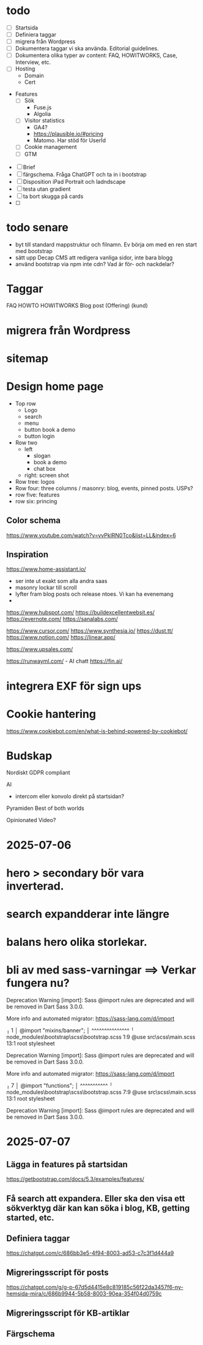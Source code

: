 # todo

- [ ] Startsida
- [ ] Definiera taggar
- [ ] migrera från Wordpress
- [ ] Dokumentera taggar vi ska använda. Editorial guidelines.
- [ ] Dokumentera olika typer av content: FAQ, HOWITWORKS, Case, Interview, etc.
- [ ] Hosting
    - Domain
    - Cert
- Features
    - [ ] Sök
        - Fuse.js
        - Algolia
    - [ ] Visitor statistics
        - GA4?
        - https://plausible.io/#pricing
        - Matomo. Har stöd för UserId
    - [ ] Cookie management
    - [ ] GTM
- [ ] Brief
- [ ] färgschema. Fråga ChatGPT och ta in i bootstrap
- [ ] Disposition iPad Portrait och ladndscape
- [ ] testa utan gradient
- [ ] ta bort skugga på cards
- [ ] 

# todo senare
- byt till standard mappstruktur och filnamn. Ev börja om med en ren start med bootstrap
- sätt upp Decap CMS att redigera vanliga sidor, inte bara blogg
- använd bootstrap via npm inte cdn? Vad är för- och nackdelar?


# Taggar
FAQ
HOWTO
HOWITWORKS
Blog post
(Offering)
(kund)

# migrera från Wordpress

# sitemap

# Design home page

- Top row
    - Logo
    - search
    - menu
    - button book a demo 
    - button login
- Row two
    - left
        - slogan
        - book a demo
        - chat box
    - right: screen shot
- Row tree: logos
- Row four: three columns / masonry: blog, events, pinned posts. USPs?
- row five: features
- row six: princing

## Color schema
https://www.youtube.com/watch?v=vvPklRN0Tco&list=LL&index=6

## Inspiration
https://www.home-assistant.io/
- ser inte ut exakt som alla andra saas
- masonry lockar till scroll
- lyfter fram blog posts och release ntoes. Vi kan ha evenemang
- 

https://www.hubspot.com/
https://buildexcellentwebsit.es/
https://evernote.com/
https://sanalabs.com/


https://www.cursor.com/
https://www.synthesia.io/
https://dust.tt/
https://www.notion.com/
https://linear.app/

https://www.upsales.com/

https://runwayml.com/ - AI chatt
https://fin.ai/

# integrera EXF för sign ups

# Cookie hantering
https://www.cookiebot.com/en/what-is-behind-powered-by-cookiebot/

# Budskap
Nordiskt
GDPR compliant

AI
- intercom eller konvolo direkt på startsidan?

Pyramiden
Best of both worlds

Opinionated
Video?



# 2025-07-06

# hero > secondary bör vara inverterad. 
# search expandderar inte längre
# balans hero olika storlekar. 

# bli av med sass-varningar ==> Verkar fungera nu?
Deprecation Warning [import]: Sass @import rules are deprecated and will be removed in Dart Sass 3.0.0.

More info and automated migrator: https://sass-lang.com/d/import

  ╷
1 │ @import "mixins/banner";
  │         ^^^^^^^^^^^^^^^
  ╵
    node_modules\bootstrap\scss\bootstrap.scss 1:9  @use
    src\scss\main.scss 13:1                         root stylesheet

Deprecation Warning [import]: Sass @import rules are deprecated and will be removed in Dart Sass 3.0.0.

More info and automated migrator: https://sass-lang.com/d/import

  ╷
7 │ @import "functions";
  │         ^^^^^^^^^^^
  ╵
    node_modules\bootstrap\scss\bootstrap.scss 7:9  @use
    src\scss\main.scss 13:1                         root stylesheet

Deprecation Warning [import]: Sass @import rules are deprecated and will be removed in Dart Sass 3.0.0.

# 2025-07-07

## Lägga in features på startsidan
https://getbootstrap.com/docs/5.3/examples/features/

## Få search att expandera. Eller ska den visa ett sökverktyg där kan kan söka i blog, KB, getting started, etc.

## Definiera taggar
https://chatgpt.com/c/686bb3e5-4f94-8003-ad53-c7c3f1d444a9

## Migreringsscript för posts
https://chatgpt.com/g/g-p-67d5d4415e8c819185c56f22da3457f6-ny-hemsida-mira/c/686b9944-5b58-8003-90ea-354f04d0759c

## Migreringsscript för KB-artiklar

## Färgschema